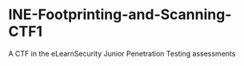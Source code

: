 # INE-Footprinting-and-Scanning-CTF1
A CTF in the eLearnSecurity Junior Penetration Testing assessments
